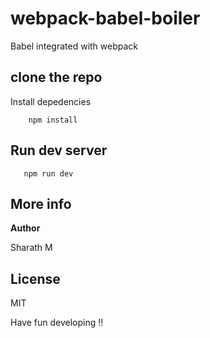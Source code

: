 # webpack-babel-boiler
Babel integrated with webpack

## clone the repo
Install depedencies
```
    npm install
```
## Run dev server
```
   npm run dev
```
## More info
**Author**

Sharath M

## License
MIT

Have fun developing !!

